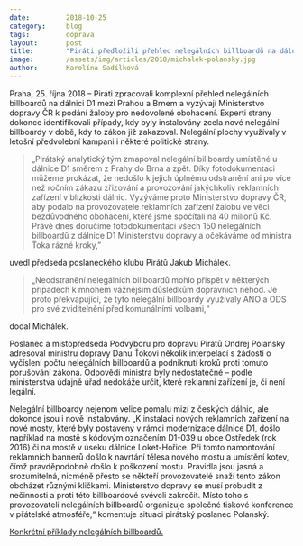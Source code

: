 ```yaml
---
date:         2018-10-25
category:     blog
tags:         doprava
layout:       post
title:        "Piráti předložili přehled nelegálních billboardů na dálnici D1 a vyzývají ministra Ťoka k podání žaloby"
image:        /assets/img/articles/2018/michalek-polansky.jpg
author:       Karolína Sadílková
---
```



Praha, 25. října 2018 – Piráti zpracovali komplexní přehled nelegálních billboardů na dálnici D1 mezi Prahou a Brnem a vyzývají Ministerstvo dopravy ČR k podání žaloby pro nedovolené obohacení. Experti strany dokonce identifikovali případy, kdy byly instalovány zcela nové nelegální billboardy v době, kdy to zákon již zakazoval. Nelegální plochy využívaly v letošní předvolební kampani i některé politické strany. 

> „Pirátský analytický tým zmapoval nelegální billboardy umístěné u dálnice D1 směrem z Prahy do Brna a zpět. Díky fotodokumentaci můžeme prokázat, že nedošlo k jejich úplnému odstranění ani po více než ročním zákazu zřizování a provozování jakýchkoliv reklamních zařízení v blízkosti dálnic. Vyzýváme proto Ministerstvo dopravy ČR, aby podalo na provozovatele reklamních zařízení žalobu ve věci bezdůvodného obohacení, které jsme spočítali na 40 milionů Kč. Právě dnes doručíme fotodokumentaci všech 150 nelegálních billboardů z dálnice D1 Ministerstvu dopravy a očekáváme od ministra Ťoka rázné kroky,” 

uvedl předseda poslaneckého klubu Pirátů Jakub Michálek. 

> „Neodstranění nelegálních billboardů mohlo přispět v některých případech k mnohem vážnějším důsledkům dopravních nehod. Je proto překvapující, že tyto nelegální billboardy využívaly ANO a ODS pro své zviditelnění před komunálními volbami,“ 

dodal Michálek.

Poslanec a místopředseda Podvýboru pro dopravu Pirátů Ondřej Polanský adresoval ministru dopravy Danu Ťokovi několik interpelací s žádostí o vyčíslení počtu nelegálních billboardů a podniknutí kroků proti tomuto porušování zákona. Odpovědi ministra byly nedostatečné – podle ministerstva údajně úřad nedokáže určit, které reklamní zařízení je, či není legální. 

Nelegální billboardy nejenom velice pomalu mizí z českých dálnic, ale dokonce jsou i nově instalovány. „K instalaci nových reklamních zařízení na nové mosty, které byly postaveny v rámci modernizace dálnice D1, došlo například na mostě s kódovým označením D1-039 u obce Ostředek (rok 2016) či na mostě v úseku dálnice Loket-Hořice. Při tomto namontování reklamních bannerů došlo k navrtání tělesa nového mostu a umístění kotev, čímž pravděpodobně došlo k poškození mostu. Pravidla jsou jasná a srozumitelná, nicméně přesto se někteří  provozovatelé snaží tento zákon obcházet různými kličkami. Ministerstvo dopravy se musí probudit z nečinnosti a proti této billboardové svévoli zakročit. Místo toho s provozovateli nelegálních billboardů organizuje společné tiskové konference v přátelské atmosféře,“ komentuje situaci pirátský poslanec Polanský.

[Konkrétní příklady nelegálních billboardů.](https://www.pirati.cz/assets/pdf/billboardy-d1.pdf)
